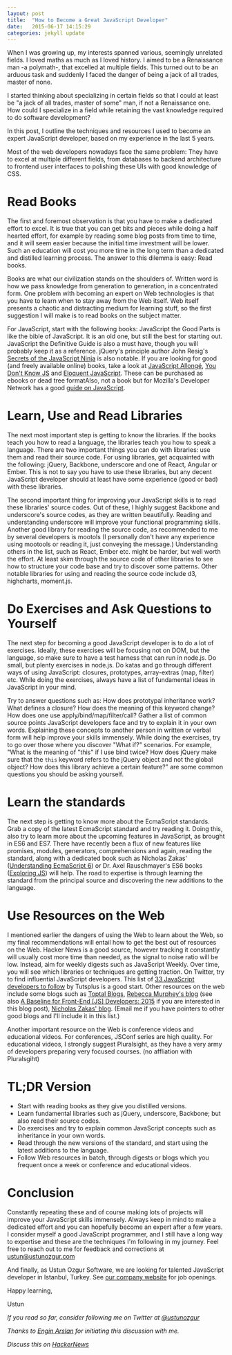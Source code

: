 ```yaml
---
layout: post
title:  "How to Become a Great JavaScript Developer"
date:   2015-06-17 14:15:29
categories: jekyll update
---
```


When I was growing up, my interests spanned various, seemingly unrelated
fields. I loved maths as much as I loved history. I aimed to be a Renaissance
man -a polymath-, that excelled at multiple fields. This turned out to be an
arduous task and suddenly I faced the danger of being a jack of all trades,
master of none.

I started thinking about specializing in certain fields so that I could at
least be "a jack of all trades, master of some" man, if not a Renaissance
one. How could I specialize in a field while retaining the vast knowledge
required to do software development?

In this post, I outline the techniques and resources I used to become an
expert JavaScript developer, based on my experience in the last 5 years.

Most of the web developers nowadays face the same problem: They have to excel
at multiple different fields, from databases to backend architecture to
frontend user interfaces to polishing these UIs with good knowledge of CSS.

# Read Books
The first and foremost observation is that you have to make a dedicated effort
to excel. It is true that you can get bits and pieces while doing a half
hearted effort, for example by reading some blog posts from time to time, and
it will seem easier because the initial time investment will be lower. Such an
education will cost you more time in the long term than a dedicated and
distilled learning process. The answer to this dilemma is easy: Read books.

Books are what our civilization stands on the shoulders of. Written word is
how we pass knowledge from generation to generation, in a concentrated
form. One problem with becoming an expert on Web technologies is that you have
to learn when to stay away from the Web itself. Web itself presents a chaotic
and distracting medium for learning stuff, so the first suggestion I will make
is to read books on the subject matter.

For JavaScript, start with the following books: JavaScript the Good Parts is
like the bible of JavaScript. It is an old one, but still the best for
starting out. JavaScript the Definitive Guide is also a must have, though you
will probably keep it as a reference. jQuery's principle author John Resig's
[Secrets of the JavaScript Ninja](www.manning.com/resig/) is also notable. If
you are looking for good (and freely available online) books, take a look at
[JavaScript Allongé](https://leanpub.com/javascript-allonge/),
[You Don't Know JS](https://github.com/getify/You-Dont-Know-JS) and
[Eloquent JavaScript](http://eloquentjavascript.net/). These can be purchased
as ebooks or dead tree formatAlso, not a book but for Mozilla's Developer
Network has a good
[guide on JavaScript](https://developer.mozilla.org/en-US/docs/Web/JavaScript/Guide).

# Learn, Use and Read Libraries

The next most important step is getting to know the libraries. If the books
teach you how to read a language, the libraries teach you how to speak a
language. There are two important things you can do with libraries: use them
and read their source code. For using libraries, get acquainted with the
following: jQuery, Backbone, underscore and one of React, Angular or
Ember. This is not to say you have to use these libraries, but any decent
JavaScript developer should at least have some experience (good or bad) with
these libraries.

The second important thing for improving your JavaScript skills is to read
these libraries' source codes. Out of these, I highly suggest Backbone and
underscore's source codes, as they are written beautifully. Reading and
understanding underscore will improve your functional programming
skills. Another good library for reading the source code, as recommended to me
by several developers is mootols (I personally don't have any experience using
mootools or reading it, just conveying the message.)  Understanding others in
the list, such as React, Ember etc. might be harder, but well worth the
effort. At least skim through the source code of other libraries to see how to
structure your code base and try to discover some patterns. Other notable
libraries for using and reading the source code include d3, highcharts,
moment.js.

# Do Exercises and Ask Questions to Yourself

The next step for becoming a good JavaScript developer is to do a lot of
exercises. Ideally, these exercises will be focusing not on DOM, but the
language, so make sure to have a test harness that can run in node.js. Do
small, but plenty exercises in node.js. Do katas and go through different ways
of using JavaScript: closures, prototypes, array-extras (map, filter)
etc. While doing the exercises, always have a list of fundamental ideas in
JavaScript in your mind.

Try to answer questions such as: How does prototypal inheritance work? What
defines a closure? How does the meaning of this keyword change? How does one
use apply/bind/map/filter/call? Gather a list of common source points
JavaScript developers face and try to explain it in your own words. Explaining
these concepts to another person in written or verbal form will help improve
your skills immensely. While doing the exercises, try to go over those where
you discover "What if?" scenarios. For example, "What is the meaning of "this"
if I use bind twice? How does jQuery make sure that the `this` keyword refers
to the jQuery object and not the global object? How does this library achieve
a certain feature?" are some common questions you should be asking yourself.

# Learn the standards

The next step is getting to know more about the EcmaScript standards. Grab a
copy of the latest EcmaScript standard and try reading it. Doing this, also
try to learn more about the upcoming features in JavaScript, as brought in ES6
and ES7. There have recently been a flux of new features like promises,
modules, generators, comprehensions and again, reading the standard, along
with a dedicated book such as Nicholas Zakas'
([Understanding EcmaScript 6](https://leanpub.com/understandinges6)) or
Dr. Axel Rauschmayer's ES6 books ([Exploring JS](http://exploringjs.com/))
will help. The road to expertise is through learning the standard from the
principal source and discovering the new additions to the language.


# Use Resources on the Web

I mentioned earlier the dangers of using the Web to learn about the Web, so my
final recommendations will entail how to get the best out of resources on the
Web. Hacker News is a good source, however tracking it constantly will usually
cost more time than needed, as the signal to noise ratio will be low. Instead,
aim for weekly digests such as JavaScript Weekly. Over time, you will see
which libraries or techniques are getting traction. On Twitter, try to find
influential JavaScript developers. This list of
[33 JavaScript developers to follow](http://code.tutsplus.com/articles/33-developers-you-must-subscribe-to-as-a-javascript-junkie--net-18151)
by Tutsplus is a good start. Other resources on the web include some blogs
such as [Toptal Blogs](http://www.toptal.com/section/front-end),
[Rebecca Murphey's blog](http://rmurphey.com/) (see also
[A Baseline for Front-End [JS] Developers:
2015](http://rmurphey.com/blog/2015/03/23/a-baseline-for-front-end-developers-2015/)
if you are interested in this blog post),
[Nicholas Zakas' blog](http://www.nczonline.net/). (Email me if you have
pointers to other good blogs and I'll include it in this list.)

Another important resource on the Web is conference videos and educational videos. For conferences, JSConf series are high quality. For educational videos, I strongly suggest Pluralsight, as they have a very army of developers preparing very focused courses. (no affliation with Pluralsgiht)

# TL;DR Version

- Start with reading books as they give you distilled versions.
- Learn fundamental libraries such as jQuery, underscore, Backbone; but also read their source codes.
- Do exercises and try to explain common JavaScript concepts such as inheritance in your own words.
- Read through the new versions of the standard, and start using the latest additions to the language.
- Follow Web resources in batch, through digests or blogs which you frequent once a week or conference and educational videos.

# Conclusion
Constantly repeating these and of course making lots of projects will improve
your JavaScript skills immensely. Always keep in mind to make a dedicated
effort and you can hopefully become an expert after a few years. I consider myself a good JavaScript programmer, and I still have a long way to expertise and these are the techniques I'm following in my journey. Feel free to reach out to me for feedback and corrections at <a mailto="ustun@ustunozgur.com ">ustun@ustunozgur.com</a>

And finally, as Ustun Ozgur Software, we are looking for talented JavaScript developer in Istanbul, Turkey. See [our company website](http://ustunozgur.com) for job openings.

Happy learning,

Ustun

*If you read so far, consider following me on Twitter at [@ustunozgur](http://twitter.com/ustunozgur)*

*Thanks to [Engin Arslan](http://enginarslan.com/) for initiating this discussion with me.*

*Discuss this on [HackerNews]()*
